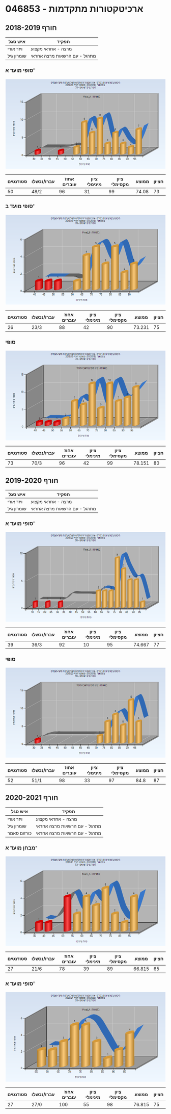 # 046853 - ארכיטקטורות מתקדמות

## חורף 2018-2019

| איש סגל | תפקיד |
| ---- | ---- |
| ויזר אורי | מרצה - אחראי מקצוע |
| שומרון גיל | מתרגל - עם הרשאות מרצה אחראי |

### סופי מועד א'

![201801 Final_A](201801/Final_A.png)

| סטודנטים | עברו/נכשלו | אחוז עוברים | ציון מינימלי | ציון מקסימלי | ממוצע | חציון |
| ---- | ---- | ---- | ---- | ---- | ---- | ---- |
| 50 | 48/2 | 96 | 31 | 99 | 74.08 | 73 |

### סופי מועד ב'

![201801 Final_B](201801/Final_B.png)

| סטודנטים | עברו/נכשלו | אחוז עוברים | ציון מינימלי | ציון מקסימלי | ממוצע | חציון |
| ---- | ---- | ---- | ---- | ---- | ---- | ---- |
| 26 | 23/3 | 88 | 42 | 90 | 73.231 | 75 |

### סופי

![201801 Finals](201801/Finals.png)

| סטודנטים | עברו/נכשלו | אחוז עוברים | ציון מינימלי | ציון מקסימלי | ממוצע | חציון |
| ---- | ---- | ---- | ---- | ---- | ---- | ---- |
| 73 | 70/3 | 96 | 42 | 99 | 78.151 | 80 |

## חורף 2019-2020

| איש סגל | תפקיד |
| ---- | ---- |
| ויזר אורי | מרצה - אחראי מקצוע |
| שומרון גיל | מתרגל - עם הרשאות מרצה אחראי |

### סופי מועד א'

![201901 Final_A](201901/Final_A.png)

| סטודנטים | עברו/נכשלו | אחוז עוברים | ציון מינימלי | ציון מקסימלי | ממוצע | חציון |
| ---- | ---- | ---- | ---- | ---- | ---- | ---- |
| 39 | 36/3 | 92 | 10 | 95 | 74.667 | 77 |

### סופי

![201901 Finals](201901/Finals.png)

| סטודנטים | עברו/נכשלו | אחוז עוברים | ציון מינימלי | ציון מקסימלי | ממוצע | חציון |
| ---- | ---- | ---- | ---- | ---- | ---- | ---- |
| 52 | 51/1 | 98 | 33 | 97 | 84.8 | 87 |

## חורף 2020-2021

| איש סגל | תפקיד |
| ---- | ---- |
| ויזר אורי | מרצה - אחראי מקצוע |
| שומרון גיל | מתרגל - עם הרשאות מרצה אחראי |
| כורזום סאמר | מתרגל - עם הרשאות מרצה אחראי |

### מבחן מועד א'

![202001 Exam_A](202001/Exam_A.png)

| סטודנטים | עברו/נכשלו | אחוז עוברים | ציון מינימלי | ציון מקסימלי | ממוצע | חציון |
| ---- | ---- | ---- | ---- | ---- | ---- | ---- |
| 27 | 21/6 | 78 | 39 | 89 | 66.815 | 65 |

### סופי מועד א'

![202001 Final_A](202001/Final_A.png)

| סטודנטים | עברו/נכשלו | אחוז עוברים | ציון מינימלי | ציון מקסימלי | ממוצע | חציון |
| ---- | ---- | ---- | ---- | ---- | ---- | ---- |
| 27 | 27/0 | 100 | 55 | 98 | 76.815 | 75 |


